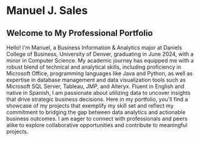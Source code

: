 # Manuel J. Sales

## Welcome to My Professional Portfolio

Hello! I'm Manuel, a Business Information & Analytics major at Daniels College of Business, University of Denver, graduating in June 2024, with a minor in Computer Science. My academic journey has equipped me with a robust blend of technical and analytical skills, including proficiency in Microsoft Office, programming languages like Java and Python, as well as expertise in database management and data visualization tools such as Microsoft SQL Server, Tableau, JMP, and Alteryx. Fluent in English and native in Spanish, I am passionate about utilizing data to uncover insights that drive strategic business decisions. Here in my portfolio, you'll find a showcase of my projects that exemplify my skill set and reflect my commitment to bridging the gap between data analytics and actionable business outcomes. I am eager to connect with professionals and peers alike to explore collaborative opportunities and contribute to meaningful projects.

